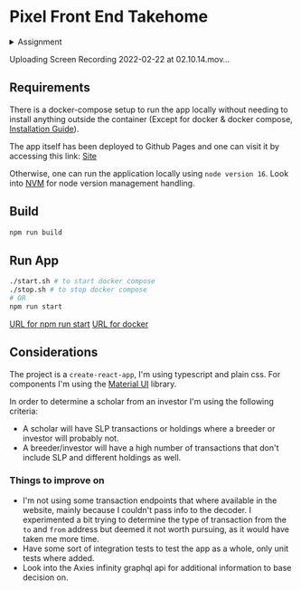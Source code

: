 # Pixel Front End Takehome

<details>
  <summary>Assignment</summary>
As players interact with different games and metaverses, they leave a history of events that define who they are. Every single action might not say much, but the collection of them represents an entity's identity and reputation.

For this take-home, we want you to build a little piece of the platform that will help participants show who they are. We want you to build a web app that takes a Ronin address as input and  shows the set of relevant transactions for that account in the Axie ecosystem, as well as any aggregates that you deem informative. Here are some examples that are not meant to be exhaustive but just give you an idea: claimed SLP on a given period, the scholar's Axies, type of account.

For instance, this the address corresponding to a scholar: `ronin:4d51e82c92c5e89176f006d8425330aa5ff3a4c4`. Among others, it has several Claim SLP actions, only some of which will have a relevant amount (most of them are 0). Here's the address of an account that is likely an investor/breeder (can we infer that in an automated fashion?): `ronin:2b9fd5ebc7a6ce8539e2aec96774544b8d559732`.

Here's the link to the Ronin explorer: https://explorer.roninchain.com. Note that there is no documentation for the endpoints of this API. Go ahead and dig into the network console to find the relevant ones for this assigment. If you are stuck and cannot figure them out, please ping us so we can provide you with them.

Deliverable:
- Please fork this repo and push your solution.
- Runnable code + appropriate testing + documentation.

Evaluation Criteria:

We should be able to execute your solution without much hassle, and the app should be intuitive to use. We will evaluate your code based on clarity, performance, and maintainability. Make sure to include relevant tests and documentation.

Let us know if you have any questions. Happy coding!

</details>


Uploading Screen Recording 2022-02-22 at 02.10.14.mov…


## Requirements

There is a docker-compose setup to run the app locally without needing to install anything outside the container (Except for docker & docker compose, [Installation Guide](https://docs.docker.com/compose/install/)).

The app itself has been deployed to Github Pages and one can visit it by accessing this link: [Site](https://sebiglesias.github.io/takehome-front)

Otherwise, one can run the application locally using `node version 16`. Look into [NVM](https://github.com/nvm-sh/nvm) for node version management handling.

## Build

```bash
npm run build
```

## Run App

```bash
./start.sh # to start docker compose
./stop.sh # to stop docker compose
# OR
npm run start
```
[URL for npm run start](http://localhost:3000)
[URL for docker](http://localhost:80)

## Considerations

The project is a `create-react-app`, I'm using typescript and plain css. For components I'm using the [Material UI](https://mui.com/) library.

In order to determine a scholar from an investor I'm using the following criteria:

- A scholar will have SLP transactions or holdings where a breeder or investor will probably not.
- A breeder/investor will have a high number of transactions that don't include SLP and different holdings as well.

### Things to improve on

- I'm not using some transaction endpoints that where available in the website, mainly because I couldn't pass info to the decoder. I experimented a bit trying to determine the type of transaction from the `to` and `from` address but deemed it not worth pursuing, as it would have taken me more time.
- Have some sort of integration tests to test the app as a whole, only unit tests where added.
- Look into the Axies infinity graphql api for additional information to base decision on.
